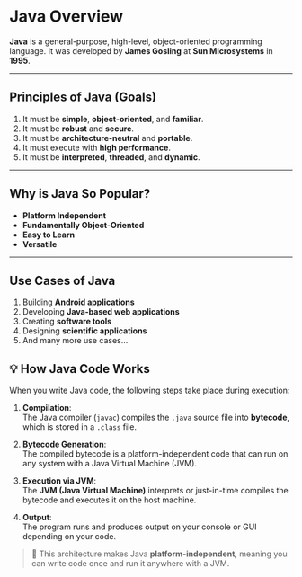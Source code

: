 # Java Overview

**Java** is a general-purpose, high-level, object-oriented programming language. It was developed by **James Gosling** at **Sun Microsystems** in **1995**.

---

## Principles of Java (Goals)

1. It must be **simple**, **object-oriented**, and **familiar**.  
2. It must be **robust** and **secure**.  
3. It must be **architecture-neutral** and **portable**.  
4. It must execute with **high performance**.  
5. It must be **interpreted**, **threaded**, and **dynamic**.

---

## Why is Java So Popular?

- **Platform Independent**  
- **Fundamentally Object-Oriented**  
- **Easy to Learn**  
- **Versatile**

---

## Use Cases of Java

1. Building **Android applications**  
2. Developing **Java-based web applications**  
3. Creating **software tools**  
4. Designing **scientific applications**  
5. And many more use cases...

## 💡 How Java Code Works

When you write Java code, the following steps take place during execution:

1. **Compilation**:  
   The Java compiler (`javac`) compiles the `.java` source file into **bytecode**, which is stored in a `.class` file.

2. **Bytecode Generation**:  
   The compiled bytecode is a platform-independent code that can run on any system with a Java Virtual Machine (JVM).

3. **Execution via JVM**:  
   The **JVM (Java Virtual Machine)** interprets or just-in-time compiles the bytecode and executes it on the host machine.

4. **Output**:  
   The program runs and produces output on your console or GUI depending on your code.

> 📌 This architecture makes Java **platform-independent**, meaning you can write code once and run it anywhere with a JVM.

